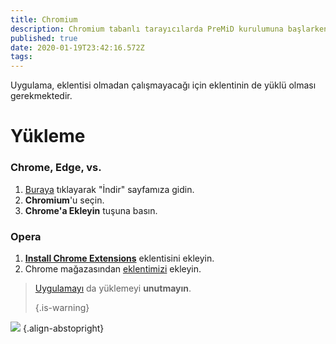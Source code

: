 ```yaml
---
title: Chromium
description: Chromium tabanlı tarayıcılarda PreMiD kurulumuna başlarken
published: true
date: 2020-01-19T23:42:16.572Z
tags:
---
```


Uygulama, eklentisi olmadan çalışmayacağı için eklentinin de yüklü olması gerekmektedir.

# Yükleme
### Chrome, Edge, vs.
1. [Buraya](https://premid.app/downloads) tıklayarak "İndir" sayfamıza gidin.
2. **Chromium**'u seçin.
3. **Chrome'a Ekleyin** tuşuna basın.

### Opera
1. **[Install Chrome Extensions](https://addons.opera.com/en/extensions/details/install-chrome-extensions/)** eklentisini ekleyin.
2. Chrome mağazasından [eklentimizi](https://premid.app/downloads) ekleyin.

> [Uygulamayı](/install) da yüklemeyi **unutmayın**. 
> 
> {.is-warning}

![](https://img.icons8.com/color/2x/chrome.png) {.align-abstopright}